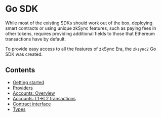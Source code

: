 # Go SDK

While most of the existing SDKs should work out of the box, deploying smart contracts or using unique zkSync features, such as paying fees in other tokens, requires providing additional fields to those that Ethereum transactions have by default.

To provide easy access to all the features of zkSync Era, the `zksync2` Go SDK was created.

## Contents

- [Getting started](./getting-started.md)
- [Providers](./providers.md)
- [Accounts: Overview](./accounts.md)
- [Accounts: L1->L2 transactions](./accounts-l1-l2.md)
- [Contract interface](./contract-interface.md)
- [Types](./types.md)
